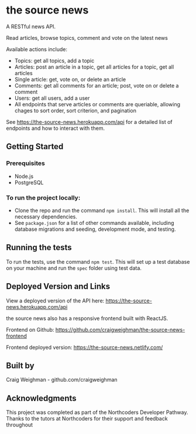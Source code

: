# the source news

A RESTful news API.

Read articles, browse topics, comment and vote on the latest news

Available actions include:

- Topics: get all topics, add a topic
- Articles: post an article in a topic, get all articles for a topic, get all articles
- Single article: get, vote on, or delete an article
- Comments: get all comments for an article; post, vote on or delete a comment
- Users: get all users, add a user
- All endpoints that serve articles or comments are queriable, allowing chages to sort order, sort criterion, and pagination

See https://the-source-news.herokuapp.com/api for a detailed list of endpoints and how to interact with them.

## Getting Started

### Prerequisites

- Node.js
- PostgreSQL

### To run the project locally:

- Clone the repo and run the command `npm install`. This will install all the necessary dependencies.
- See `package.json` for a list of other commands available, including database migrations and seeding, development mode, and testing.

## Running the tests

To run the tests, use the command `npm test`. This will set up a test database on your machine and run the `spec` folder using test data.

## Deployed Version and Links

View a deployed version of the API here: https://the-source-news.herokuapp.com/api

the source news also has a responsive frontend built with ReactJS.

Frontend on Github: https://github.com/craigweighman/the-source-news-frontend

Frontend deployed version: https://the-source-news.netlify.com/

## Built by

Craig Weighman - github.com/craigweighman

## Acknowledgments

This project was completed as part of the Northcoders Developer Pathway. Thanks to the tutors at Northcoders for their support and feedback throughout
